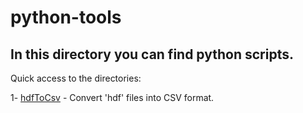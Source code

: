 # python-tools
In this directory you can find python scripts.
---
Quick access to the directories: 

1- [hdfToCsv](https://github.com/shahryary/python-tools/tree/master/hdfToCsv) - Convert 'hdf' files into CSV format.